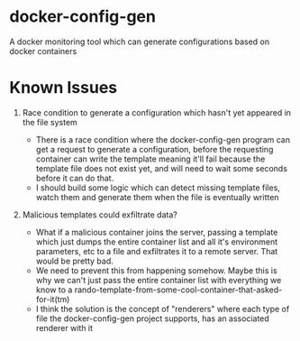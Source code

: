 # docker-config-gen
A docker monitoring tool which can generate configurations based on docker containers

# Known Issues

1. Race condition to generate a configuration which hasn't yet appeared in the file system
    - There is a race condition where the docker-config-gen program can get a request to generate a configuration, before the requesting container can write the template meaning it'll fail because the template file does not exist yet, and will need to wait some seconds before it can do that. 
    - I should build some logic which can detect missing template files, watch them and generate them when the file is eventually written

2. Malicious templates could exfiltrate data?
    - What if a malicious container joins the server, passing a template which just dumps the entire container list and all it's environment parameters, etc to a file and exfiltrates it to a remote server. That would be pretty bad. 
    - We need to prevent this from happening somehow. Maybe this is why we can't just pass the entire container list with everything we know to a rando-template-from-some-cool-container-that-asked-for-it(tm) 
    - I think the solution is the concept of "renderers" where each type of file the docker-config-gen project supports, has an associated renderer with it